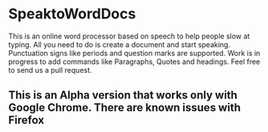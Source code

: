 # SpeaktoWordDocs
This is an online word processor based on speech to help people slow at typing. All you need to do is create a document and start speaking.
Punctuation signs like periods and question marks are supported. Work is in progress to add commands like Paragraphs, Quotes and headings.
Feel free to send us a pull request.

## This is an Alpha version that works only with Google Chrome. There are known issues with Firefox 
